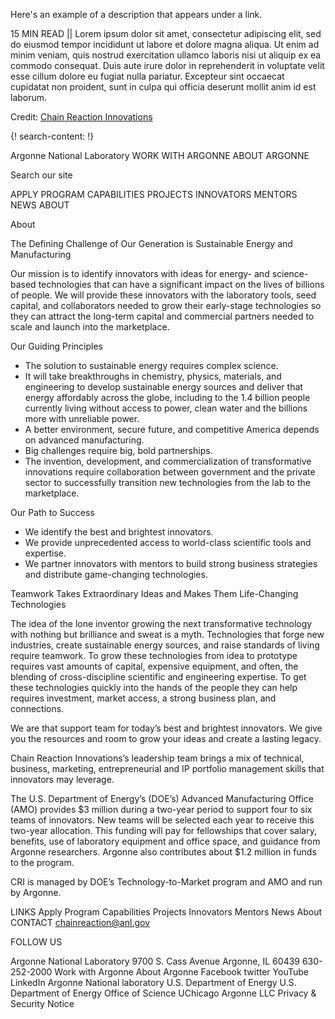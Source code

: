 Here's an example of a description that appears under a link.

15 MIN READ || Lorem ipsum dolor sit amet, consectetur adipiscing elit, sed do eiusmod tempor incididunt ut labore et dolore magna aliqua. Ut enim ad minim veniam, quis nostrud exercitation ullamco laboris nisi ut aliquip ex ea commodo consequat. Duis aute irure dolor in reprehenderit in voluptate velit esse cillum dolore eu fugiat nulla pariatur. Excepteur sint occaecat cupidatat non proident, sunt in culpa qui officia deserunt mollit anim id est laborum.

Credit: [Chain Reaction Innovations](https://chainreaction.anl.gov/)

{! search-content: !}

Argonne National Laboratory WORK WITH ARGONNE ABOUT ARGONNE
 

Search our site
 
APPLY  PROGRAM  CAPABILITIES  PROJECTS  INNOVATORS
 MENTORS  NEWS
 ABOUT
 
 
About

The Defining Challenge of Our Generation is Sustainable Energy and Manufacturing

Our mission is to identify innovators with ideas for energy- and science-based technologies that can have a significant impact on the lives of billions of people. We will provide these innovators with the laboratory tools, seed capital, and collaborators needed to grow their early-stage technologies so they can attract the long-term capital and commercial partners needed to scale and launch into the marketplace.

Our Guiding Principles
* The solution to sustainable energy requires complex science.
* It will take breakthroughs in chemistry, physics, materials, and engineering to develop sustainable energy sources and deliver that energy affordably across the globe, including to the 1.4 billion people currently living without access to power, clean water and the billions more with unreliable power.
* A better environment, secure future, and competitive America depends on advanced manufacturing.
* Big challenges require big, bold partnerships.
* The invention, development, and commercialization of transformative innovations require collaboration between government and the private sector to successfully transition new technologies from the lab to the marketplace.



Our Path to Success
* We identify the best and brightest innovators.
* We provide unprecedented access to world-class scientific tools and expertise.
* We partner innovators with mentors to build strong business strategies and distribute game-changing technologies.

Teamwork Takes Extraordinary Ideas and Makes Them Life-Changing Technologies

The idea of the lone inventor growing the next transformative technology with nothing but brilliance and sweat is a myth. Technologies that forge new industries, create sustainable energy sources, and raise standards of living require teamwork. To grow these technologies from idea to prototype requires vast amounts of capital, expensive equipment, and often, the blending of cross-discipline scientific and engineering expertise. To get these technologies quickly into the hands of the people they can help requires investment, market access, a strong business plan, and connections.

We are that support team for today’s best and brightest innovators. We give you the resources and room to grow your ideas and create a lasting legacy.

Chain Reaction Innovations’s leadership team brings a mix of technical, business, marketing, entrepreneurial and IP portfolio management skills that innovators may leverage.

The U.S. Department of Energy’s (DOE’s) Advanced Manufacturing Office (AMO) provides $3 million during a two-year period to support four to six teams of innovators. New teams will be selected each year to receive this two-year allocation. This funding will pay for fellowships that cover salary, benefits, use of laboratory equipment and office space, and guidance from Argonne researchers. Argonne also contributes about $1.2 million in funds to the program.

CRI is managed by DOE’s Technology-to-Market program and AMO and run by Argonne.

 
LINKS
Apply
Program
Capabilities
Projects
Innovators
Mentors
News
About
CONTACT
chainreaction@anl.gov

FOLLOW US
 
Argonne National Laboratory
9700 S. Cass Avenue
Argonne, IL 60439
630-252-2000
Work with Argonne
About Argonne
Facebook
twitter
YouTube
LinkedIn
Argonne National laboratory
U.S. Department of Energy 
U.S. Department of Energy Office of Science
UChicago Argonne LLC
Privacy & Security Notice

